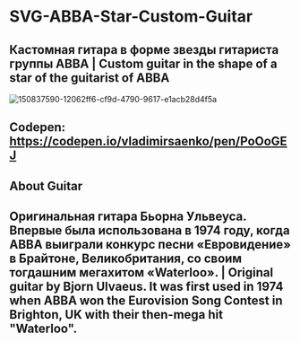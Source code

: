 # SVG-ABBA-Star-Custom-Guitar
 
## Кастомная гитара в форме звезды гитариста группы ABBA | Custom guitar in the shape of a star of the guitarist of ABBA

![150837590-12062ff6-cf9d-4790-9617-e1acb28d4f5a](https://user-images.githubusercontent.com/56477695/150984900-b472b470-6d55-4037-8e5a-4cf263d9247e.jpg)

## Codepen: https://codepen.io/vladimirsaenko/pen/PoOoGEJ

## About Guitar

## Оригинальная гитара Бьорна Ульвеуса. Впервые была использована в 1974 году, когда ABBA выиграли конкурс песни «Евровидение» в Брайтоне, Великобритания, со своим тогдашним мегахитом «Waterloo». | Original guitar by Bjorn Ulvaeus. It was first used in 1974 when ABBA won the Eurovision Song Contest in Brighton, UK with their then-mega hit "Waterloo".
